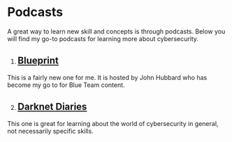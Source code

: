 # Podcasts

A great way to learn new skill and concepts is through podcasts.  Below you will find my go-to podcasts for learning more about cybersecurity.


1. ## [Blueprint](https://podcasts.google.com/feed/aHR0cHM6Ly9mZWVkcy5idXp6c3Byb3V0LmNvbS8xMTQyNzIwLnJzcw?sa=X&ved=0CBoQ27cFahcKEwjoipP1kZb0AhUAAAAAHQAAAAAQAg)
This is a fairly new one for me.  It is hosted by John Hubbard who has become my go to for Blue Team content. 

2. ## [Darknet Diaries](https://podcasts.google.com/feed/aHR0cHM6Ly9mZWVkcy5tZWdhcGhvbmUuZm0vZGFya25ldGRpYXJpZXM)
This one is great for learning about the world of cybersecurity in general, not necessarily specific skills.





